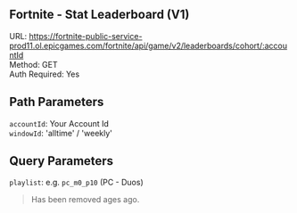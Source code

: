## Fortnite - Stat Leaderboard (V1)

URL: https://fortnite-public-service-prod11.ol.epicgames.com/fortnite/api/game/v2/leaderboards/cohort/:accountId \
Method: GET \
Auth Required: Yes

## Path Parameters

`accountId`: Your Account Id <br/>
`windowId`: 'alltime' / 'weekly'

## Query Parameters

`playlist`: e.g. `pc_m0_p10` (PC - Duos)

> Has been removed ages ago.

